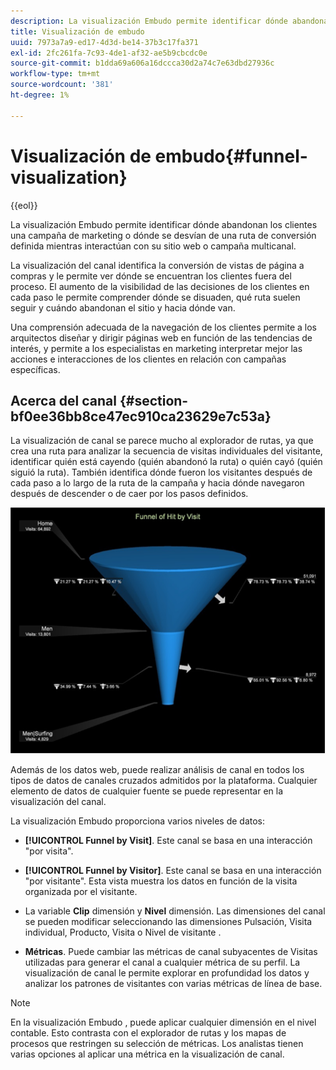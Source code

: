 ```yaml
---
description: La visualización Embudo permite identificar dónde abandonan los clientes una campaña de marketing o dónde se desvían de una ruta de conversión definida mientras interactúan con su sitio web o campaña multicanal.
title: Visualización de embudo
uuid: 7973a7a9-ed17-4d3d-be14-37b3c17fa371
exl-id: 2fc261fa-7c93-4de1-af32-ae5b9cbcdc0e
source-git-commit: b1dda69a606a16dccca30d2a74c7e63dbd27936c
workflow-type: tm+mt
source-wordcount: '381'
ht-degree: 1%

---
```


# Visualización de embudo{#funnel-visualization}

{{eol}}

La visualización Embudo permite identificar dónde abandonan los clientes una campaña de marketing o dónde se desvían de una ruta de conversión definida mientras interactúan con su sitio web o campaña multicanal.

La visualización del canal identifica la conversión de vistas de página a compras y le permite ver dónde se encuentran los clientes fuera del proceso. El aumento de la visibilidad de las decisiones de los clientes en cada paso le permite comprender dónde se disuaden, qué ruta suelen seguir y cuándo abandonan el sitio y hacia dónde van.

Una comprensión adecuada de la navegación de los clientes permite a los arquitectos diseñar y dirigir páginas web en función de las tendencias de interés, y permite a los especialistas en marketing interpretar mejor las acciones e interacciones de los clientes en relación con campañas específicas.

## Acerca del canal {#section-bf0ee36bb8ce47ec910ca23629e7c53a}

La visualización de canal se parece mucho al explorador de rutas, ya que crea una ruta para analizar la secuencia de visitas individuales del visitante, identificar quién está cayendo (quién abandonó la ruta) o quién cayó (quién siguió la ruta). También identifica dónde fueron los visitantes después de cada paso a lo largo de la ruta de la campaña y hacia dónde navegaron después de descender o de caer por los pasos definidos.

![](assets/funnel_visualization_capture_min.png)

Además de los datos web, puede realizar análisis de canal en todos los tipos de datos de canales cruzados admitidos por la plataforma. Cualquier elemento de datos de cualquier fuente se puede representar en la visualización del canal.

La visualización Embudo proporciona varios niveles de datos:

* **[!UICONTROL Funnel by Visit]**. Este canal se basa en una interacción &quot;por visita&quot;.
* **[!UICONTROL Funnel by Visitor]**. Este canal se basa en una interacción &quot;por visitante&quot;. Esta vista muestra los datos en función de la visita organizada por el visitante.
* La variable **Clip** dimensión y **Nivel** dimensión. Las dimensiones del canal se pueden modificar seleccionando las dimensiones Pulsación, Visita individual, Producto, Visita o Nivel de visitante .

* **Métricas**. Puede cambiar las métricas de canal subyacentes de Visitas utilizadas para generar el canal a cualquier métrica de su perfil. La visualización de canal le permite explorar en profundidad los datos y analizar los patrones de visitantes con varias métricas de línea de base.

>[!NOTE]
>
>En la visualización Embudo , puede aplicar cualquier dimensión en el nivel contable. Esto contrasta con el explorador de rutas y los mapas de procesos que restringen su selección de métricas. Los analistas tienen varias opciones al aplicar una métrica en la visualización de canal.
